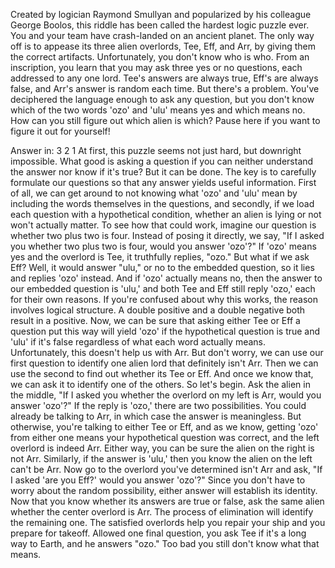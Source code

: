 
Created by logician Raymond Smullyan
and popularized by his colleague
George Boolos,
this riddle has been called the hardest
logic puzzle ever.
You and your team have crash-landed
on an ancient planet.
The only way off is to appease
its three alien overlords,
Tee, Eff, and Arr,
by giving them the correct artifacts.
Unfortunately, you don&#39;t
know who is who.
From an inscription, you learn that you
may ask three yes or no questions,
each addressed to any one lord.
Tee&#39;s answers are always true,
Eff&#39;s are always false,
and Arr&#39;s answer is random each time.
But there&#39;s a problem.
You&#39;ve deciphered the language enough
to ask any question,
but you don&#39;t know which of the two
words &#39;ozo&#39; and &#39;ulu&#39; means yes
and which means no.
How can you still figure out 
which alien is which?
Pause here if you want 
to figure it out for yourself!

Answer in: 3
2
1
At first, this puzzle seems not just hard,
but downright impossible.
What good is asking a question
if you can neither understand the answer
nor know if it&#39;s true?
But it can be done.
The key is to carefully formulate
our questions
so that any answer 
yields useful information.
First of all, we can get around
to not knowing what &#39;ozo&#39; and &#39;ulu&#39; mean
by including the words themselves
in the questions,
and secondly, if we load each question
with a hypothetical condition,
whether an alien is lying or not
won&#39;t actually matter.
To see how that could work,
imagine our question
is whether two plus two is four.
Instead of posing it directly,
we say, &quot;If I asked you whether
two plus two is four,
would you answer &#39;ozo&#39;?&quot;
If &#39;ozo&#39; means yes 
and the overlord is Tee,
it truthfully replies, &quot;ozo.&quot;
But what if we ask Eff?
Well, it would answer &quot;ulu,&quot;
or no to the embedded question,
so it lies and replies &#39;ozo&#39; instead.
And if &#39;ozo&#39; actually means no,
then the answer to 
our embedded question is &#39;ulu,&#39;
and both Tee and Eff still reply &#39;ozo,&#39;
each for their own reasons.
If you&#39;re confused about why this works,
the reason involves logical structure.
A double positive and a double negative
both result in a positive.
Now, we can be sure that asking
either Tee or Eff a question put this way
will yield &#39;ozo&#39;
if the hypothetical question is true
and &#39;ulu&#39; if it&#39;s false
regardless of what 
each word actually means.
Unfortunately, 
this doesn&#39;t help us with Arr.
But don&#39;t worry, we can use our first
question to identify one alien lord
that definitely isn&#39;t Arr.
Then we can use the second to find out
whether its Tee or Eff.
And once we know that,
we can ask it to identify 
one of the others.
So let&#39;s begin.
Ask the alien in the middle,
&quot;If I asked you whether the overlord on
my left is Arr, would you answer &#39;ozo&#39;?&quot;
If the reply is &#39;ozo,&#39; 
there are two possibilities.
You could already be talking to Arr,
in which case the answer is meaningless.
But otherwise, you&#39;re talking to either
Tee or Eff,
and as we know,
getting &#39;ozo&#39; from either one means 
your hypothetical question was correct,
and the left overlord is indeed Arr.
Either way, you can be sure the alien
on the right is not Arr.
Similarly, if the answer is &#39;ulu,&#39;
then you know the alien 
on the left can&#39;t be Arr.
Now go to the overlord you&#39;ve determined
isn&#39;t Arr and ask,
&quot;If I asked &#39;are you Eff?&#39; 
would you answer &#39;ozo&#39;?&quot;
Since you don&#39;t have to worry about
the random possibility,
either answer will 
establish its identity.
Now that you know whether its
answers are true or false,
ask the same alien whether the center
overlord is Arr.
The process of elimination will identify
the remaining one.
The satisfied overlords help you
repair your ship
and you prepare for takeoff.
Allowed one final question, you ask
Tee if it&#39;s a long way to Earth,
and he answers &quot;ozo.&quot;
Too bad you still don&#39;t know 
what that means.
